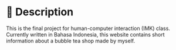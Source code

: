 # 📃 Description
This is the final project for human-computer interaction (IMK) class. Currently written in Bahasa Indonesia, this website contains short information about a bubble tea shop made by myself. 
